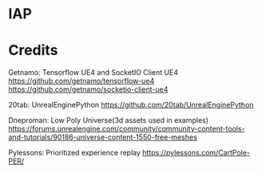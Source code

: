 # IAP

# Credits
Getnamo:
Tensorflow UE4 and SocketIO Client UE4
https://github.com/getnamo/tensorflow-ue4
https://github.com/getnamo/socketio-client-ue4

20tab:
UnrealEnginePython
https://github.com/20tab/UnrealEnginePython

Dneproman:
Low Poly Universe(3d assets used in examples)
https://forums.unrealengine.com/community/community-content-tools-and-tutorials/90186-universe-content-1550-free-meshes

Pylessons:
Prioritized experience replay
https://pylessons.com/CartPole-PER/

 
